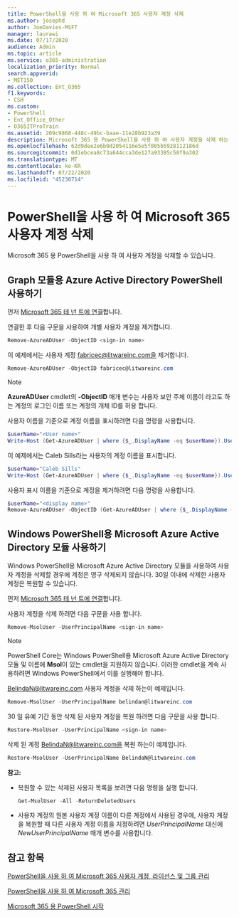 ```yaml
---
title: PowerShell을 사용 하 여 Microsoft 365 사용자 계정 삭제
ms.author: josephd
author: JoeDavies-MSFT
manager: laurawi
ms.date: 07/17/2020
audience: Admin
ms.topic: article
ms.service: o365-administration
localization_priority: Normal
search.appverid:
- MET150
ms.collection: Ent_O365
f1.keywords:
- CSH
ms.custom:
- PowerShell
- Ent_Office_Other
- O365ITProTrain
ms.assetid: 209c9868-448c-49bc-baae-11e28b923a39
description: Microsoft 365 용 PowerShell을 사용 하 여 사용자 계정을 삭제 하는 방법을 알아봅니다.
ms.openlocfilehash: 62d9dee2e6b0d2054116e5e5f005b5928112186d
ms.sourcegitcommit: 0d1ebcea8c73a644cca3de127a93385c58f9a302
ms.translationtype: MT
ms.contentlocale: ko-KR
ms.lasthandoff: 07/22/2020
ms.locfileid: "45230714"
---
```

# <a name="delete-microsoft-365-user-accounts-with-powershell"></a>PowerShell을 사용 하 여 Microsoft 365 사용자 계정 삭제

Microsoft 365 용 PowerShell을 사용 하 여 사용자 계정을 삭제할 수 있습니다.
   
## <a name="use-the-azure-active-directory-powershell-for-graph-module"></a>Graph 모듈용 Azure Active Directory PowerShell 사용하기

먼저 [Microsoft 365 테 넌 트에 연결](connect-to-office-365-powershell.md#connect-with-the-azure-active-directory-powershell-for-graph-module)합니다.

연결한 후 다음 구문을 사용하여 개별 사용자 계정을 제거합니다.
  
```powershell
Remove-AzureADUser -ObjectID <sign-in name>
```

이 예제에서는 사용자 계정 fabricec@litwareinc.com을 제거합니다.
  
```powershell
Remove-AzureADUser -ObjectID fabricec@litwareinc.com
```

> [!NOTE]
> **AzureADUser** cmdlet의 **-ObjectID** 매개 변수는 사용자 보안 주체 이름이 라고도 하는 계정의 로그인 이름 또는 계정의 개체 ID를 허용 합니다.
  
사용자 이름을 기준으로 계정 이름을 표시하려면 다음 명령을 사용합니다.
  
```powershell
$userName="<User name>"
Write-Host (Get-AzureADUser | where {$_.DisplayName -eq $userName}).UserPrincipalName
```

이 예제에서는 Caleb Sills라는 사용자의 계정 이름을 표시합니다.
  
```powershell
$userName="Caleb Sills"
Write-Host (Get-AzureADUser | where {$_.DisplayName -eq $userName}).UserPrincipalName
```

사용자 표시 이름을 기준으로 계정을 제거하려면 다음 명령을 사용합니다.
  
```powershell
$userName="<display name>"
Remove-AzureADUser -ObjectID (Get-AzureADUser | where {$_.DisplayName -eq $userName}).UserPrincipalName
```

## <a name="use-the-microsoft-azure-active-directory-module-for-windows-powershell"></a>Windows PowerShell용 Microsoft Azure Active Directory 모듈 사용하기

Windows PowerShell용 Microsoft Azure Active Directory 모듈을 사용하여 사용자 계정을 삭제할 경우에 계정은 영구 삭제되지 않습니다. 30일 이내에 삭제한 사용자 계정은 복원할 수 있습니다. 

먼저 [Microsoft 365 테 넌 트에 연결](connect-to-office-365-powershell.md#connect-with-the-microsoft-azure-active-directory-module-for-windows-powershell)합니다.

사용자 계정을 삭제 하려면 다음 구문을 사용 합니다.
  
```powershell
Remove-MsolUser -UserPrincipalName <sign-in name>
```

>[!Note]
>PowerShell Core는 Windows PowerShell용 Microsoft Azure Active Directory 모듈 및 이름에 **Msol**이 있는 cmdlet을 지원하지 않습니다. 이러한 cmdlet을 계속 사용하려면 Windows PowerShell에서 이를 실행해야 합니다.
>

BelindaN@litwareinc.com 사용자 계정을 삭제 하는이 예제입니다.
  
```powershell
Remove-MsolUser -UserPrincipalName belindan@litwareinc.com
```

30 일 유예 기간 동안 삭제 된 사용자 계정을 복원 하려면 다음 구문을 사용 합니다.
  
```powershell
Restore-MsolUser -UserPrincipalName <sign-in name>
```

삭제 된 계정 BelindaN@litwareinc.com을 복원 하는이 예제입니다.
  
```powershell
Restore-MsolUser -UserPrincipalName BelindaN@litwareinc.com
```

 **참고:**
  
- 복원할 수 있는 삭제된 사용자 목록을 보려면 다음 명령을 실행 합니다.
    
  ```powershell
  Get-MsolUser -All -ReturnDeletedUsers
  ```

- 사용자 계정의 원본 사용자 계정 이름이 다른 계정에서 사용된 경우에, 사용자 계정을 복원할 때 다른 사용자 계정 이름을 지정하려면 _UserPrincipalName_ 대신에 _NewUserPrincipalName_ 매개 변수를 사용합니다.


## <a name="see-also"></a>참고 항목

[PowerShell을 사용 하 여 Microsoft 365 사용자 계정, 라이선스 및 그룹 관리](manage-user-accounts-and-licenses-with-office-365-powershell.md)
  
[PowerShell을 사용 하 여 Microsoft 365 관리](manage-office-365-with-office-365-powershell.md)
  
[Microsoft 365 용 PowerShell 시작](getting-started-with-office-365-powershell.md)
